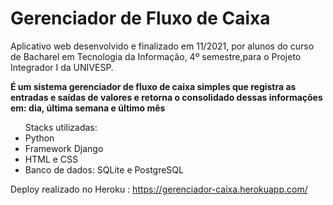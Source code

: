 # Gerenciador de Fluxo de Caixa
Aplicativo web desenvolvido e finalizado em 11/2021, por alunos do curso de Bacharel em Tecnologia da Informação, 4º semestre,para o Projeto Integrador I da UNIVESP.

<b>É um sistema gerenciador de fluxo de caixa simples
  que registra as entradas e saídas de valores 
  e retorna o consolidado dessas informações em: 
  dia, última semana e último mês</b>
  
  <ul>Stacks utilizadas:
    <li>Python
    <li>Framework Django
    <li>HTML e CSS
    <li>Banco de dados: SQLite e PostgreSQL
  </ul>
  
  Deploy realizado no Heroku : https://gerenciador-caixa.herokuapp.com/
